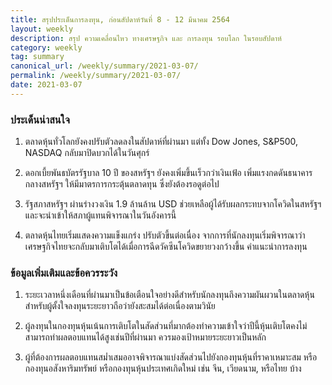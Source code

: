 ```yaml
---
title: สรุปประเด็นการลงทุน, ก่อนสัปดาห์วันที่ 8 - 12 มีนาคม 2564
layout: weekly
description: สรุป ความเคลื่อนไหว ทางเศรษฐกิจ และ การลงทุน รอบโลก ในรอบสัปดาห์
category: weekly
tag: summary
canonical_url: /weekly/summary/2021-03-07/
permalink: /weekly/summary/2021-03-07/
date: 2021-03-07
---
```


### ประเด็นน่าสนใจ

1. ตลาดหุ้นทั่วโลกยังคงปรับตัวลดลงในสัปดาห์ที่ผ่านมา แต่ทั้ง Dow Jones, S&P500, NASDAQ กลับมาปิดบวกได้ในวันศุกร์ 

2. ดอกเบี้ยพันธบัตรรัฐบาล 10 ปี ของสหรัฐฯ ยังคงเพิ่มขึ้นเร็วกว่าเงินเฟ้อ เพิ่มแรงกดดันธนาคารกลางสหรัฐฯ ให้มีมาตรการกระตุ้นตลาดทุน ซึ่งยังต้องรอดูต่อไป

3. รัฐสภาสหรัฐฯ ผ่านร่างวงเงิน 1.9 ล้านล้าน USD ช่วยเหลือผู้ได้รับผลกระทบจากโควิดในสหรัฐฯ และจะนำเข้าให้สภาผู้แทนพิจารณาในวันอังคารนี้

4. ตลาดหุ้นไทยเริ่มแสดงความแข็งแกร่ง ปรับตัวขี้นต่อเนื่อง จากการที่นักลงทุนเริ่มพิจารณาว่าเศรษฐกิจไทยจะกลับมาเติบโตได้เมื่อการฉีดวัคซีนโควิดขยายวงกว้างขึ้น
คำแนะนำการลงทุน

### ข้อมูลเพิ่มเติมและข้อควรระวัง

1. ระยะเวลาหนึ่งเดือนที่ผ่านมาเป็นข้อเตือนใจอย่างดีสำหรับนักลงทุนถึงความผันผวนในตลาดหุ้น สำหรับผู้ตั้งใจลงทุนระยะยาวถือว่ายังสะสมได้ต่อเนื่องตามวินัย 

2. ผู้ลงทุนในกองทุนหุ้นเน้นการเติบโตในสัดส่วนที่มากต้องทำความเข้าใจว่าปีนี้หุ้นเติบโตคงไม่สามารถทำผลตอบแทนได้สูงเช่นปีที่ผ่านมา ควรมองเป้าหมายระยะยาวเป็นหลัก 

3. ผู้ที่ต้องการผลตอบแทนสม่ำเสมออาจพิจารณาแบ่งสัดส่วนไปยังกองทุนหุ้นที่ราคาเหมาะสม หรือกองทุนอสังหาริมทรัพย์ หรือกองทุนหุ้นประเทศเกิดใหม่ เช่น จีน, เวียดนาม, หรือไทย บ้าง
